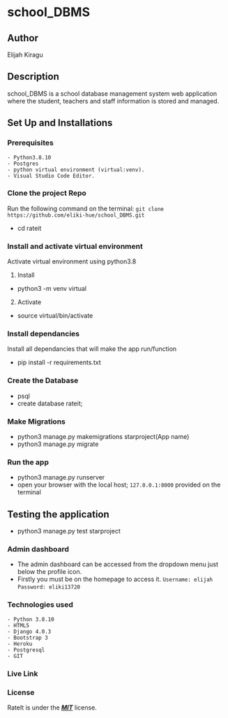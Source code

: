 # school_DBMS
## Author
Elijah Kiragu
## Description
school_DBMS is a  school database management system web application where the student, teachers and staff information is stored and managed.
## Set Up and Installations
### Prerequisites
    - Python3.8.10
    - Postgres
    - python virtual environment (virtual:venv).
    - Visual Studio Code Editor.
### Clone the  project Repo
Run the following command on the terminal:
`git clone https://github.com/eliki-hue/school_DBMS.git`
* cd rateit
###  Install and activate virtual environment
Activate virtual environment using python3.8
1. Install
* python3 -m venv virtual
2. Activate
* source virtual/bin/activate
### Install dependancies
Install  all dependancies that will make the app run/function
* pip install -r requirements.txt
### Create the Database
* psql
* create database rateit;
### Make Migrations
* python3 manage.py makemigrations starproject(App name)
* python3 manage.py migrate
### Run the app
* python3 manage.py runserver
* open your browser with the local host; `127.0.0.1:8000` provided on the terminal
## Testing the application
* python3 manage.py test starproject
### Admin dashboard
* The admin dashboard can be accessed from the dropdown menu just below the profile icon.
* Firstly you must be on the homepage to access it.
`Username: elijah`
`Password: eliki13720`
### Technologies used
    - Python 3.8.10
    - HTML5
    - Django 4.0.3
    - Bootstrap 3
    - Heroku
    - Postgresql
    - GIT
### Live Link
### License
RateIt is under the ***[MIT](LICENSE)*** license.